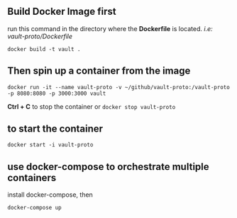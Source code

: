 ## Build Docker Image first
run this command in the directory where the **Dockerfile** is located. 
*i.e: vault-proto/Dockerfile*

    docker build -t vault .

## Then spin up a container from the image

    docker run -it --name vault-proto -v ~/github/vault-proto:/vault-proto -p 8080:8080 -p 3000:3000 vault

  
**Ctrl + C** to stop the container or `docker stop vault-proto`  
  
## to start the container  

    docker start -i vault-proto
    
##  use docker-compose to orchestrate multiple containers
install docker-compose, then

    docker-compose up
